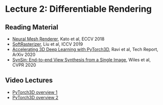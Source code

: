 # Lecture 2: Differentiable Rendering

## Reading Material

* [Neural Mesh Renderer](nmr), Kato et al, ECCV 2018 
* [SoftRasterizer](softras), Liu et al, ICCV 2019
* [Accelerating 3D Deep Learning with PyTorch3D](py3d), Ravi et al, Tech Report, ArXiv 2020
* [SynSin: End-to-end View Synthesis from a Single Image](synsin), Wiles et al, CVPR 2020

## Video Lectures

* [PyTorch3D overview 1][vid1]
* [PyTorch3D overview 2][vid2] 


[vid1]: https://www.youtube.com/watch?v=hgBk9WlF-XA
[vid2]: https://www.youtube.com/watch?v=MOBAJb5nJRI&t=8189s
[nmr]: https://arxiv.org/abs/1711.07566
[synsin]: https://arxiv.org/abs/1912.08804
[py3d]: http://arxiv.org/abs/2007.08501
[softras]: https://arxiv.org/abs/1904.01786